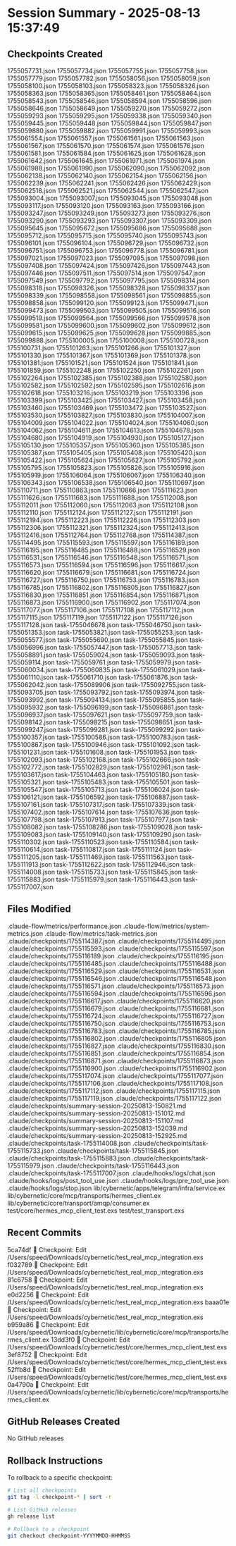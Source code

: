 # Session Summary - 2025-08-13 15:37:49

## Checkpoints Created
1755057731.json
1755057734.json
1755057755.json
1755057758.json
1755057779.json
1755057782.json
1755058056.json
1755058059.json
1755058100.json
1755058103.json
1755058323.json
1755058326.json
1755058363.json
1755058365.json
1755058461.json
1755058464.json
1755058543.json
1755058546.json
1755058594.json
1755058596.json
1755058646.json
1755058649.json
1755059270.json
1755059272.json
1755059293.json
1755059295.json
1755059338.json
1755059340.json
1755059445.json
1755059448.json
1755059844.json
1755059847.json
1755059880.json
1755059882.json
1755059991.json
1755059993.json
1755061554.json
1755061557.json
1755061561.json
1755061563.json
1755061567.json
1755061570.json
1755061574.json
1755061576.json
1755061581.json
1755061584.json
1755061625.json
1755061628.json
1755061642.json
1755061645.json
1755061971.json
1755061974.json
1755061988.json
1755061990.json
1755062090.json
1755062092.json
1755062138.json
1755062140.json
1755062154.json
1755062156.json
1755062239.json
1755062241.json
1755062426.json
1755062429.json
1755062518.json
1755062521.json
1755062544.json
1755062547.json
1755093004.json
1755093007.json
1755093045.json
1755093048.json
1755093117.json
1755093120.json
1755093163.json
1755093166.json
1755093247.json
1755093249.json
1755093273.json
1755093276.json
1755093290.json
1755093293.json
1755093307.json
1755093309.json
1755095645.json
1755095672.json
1755095686.json
1755095688.json
1755095712.json
1755095715.json
1755095740.json
1755095743.json
1755096101.json
1755096104.json
1755096729.json
1755096732.json
1755096751.json
1755096753.json
1755096778.json
1755096781.json
1755097021.json
1755097023.json
1755097095.json
1755097098.json
1755097408.json
1755097424.json
1755097426.json
1755097443.json
1755097446.json
1755097511.json
1755097514.json
1755097547.json
1755097549.json
1755097792.json
1755097795.json
1755098314.json
1755098318.json
1755098326.json
1755098328.json
1755098337.json
1755098339.json
1755098558.json
1755098561.json
1755098855.json
1755098858.json
1755099120.json
1755099123.json
1755099471.json
1755099473.json
1755099503.json
1755099505.json
1755099516.json
1755099519.json
1755099564.json
1755099566.json
1755099578.json
1755099581.json
1755099600.json
1755099602.json
1755099612.json
1755099615.json
1755099625.json
1755099628.json
1755099885.json
1755099888.json
1755100005.json
1755100008.json
1755100728.json
1755100731.json
1755101263.json
1755101266.json
1755101327.json
1755101330.json
1755101367.json
1755101369.json
1755101378.json
1755101381.json
1755101521.json
1755101524.json
1755101841.json
1755101859.json
1755102248.json
1755102250.json
1755102261.json
1755102264.json
1755102385.json
1755102388.json
1755102580.json
1755102582.json
1755102592.json
1755102595.json
1755102616.json
1755102618.json
1755103216.json
1755103219.json
1755103396.json
1755103399.json
1755103425.json
1755103427.json
1755103458.json
1755103460.json
1755103469.json
1755103472.json
1755103527.json
1755103530.json
1755103827.json
1755103830.json
1755104007.json
1755104009.json
1755104022.json
1755104024.json
1755104060.json
1755104062.json
1755104611.json
1755104613.json
1755104678.json
1755104680.json
1755104919.json
1755104930.json
1755105127.json
1755105130.json
1755105357.json
1755105360.json
1755105385.json
1755105387.json
1755105405.json
1755105408.json
1755105420.json
1755105422.json
1755105624.json
1755105627.json
1755105792.json
1755105795.json
1755105823.json
1755105826.json
1755105916.json
1755105919.json
1755106064.json
1755106067.json
1755106340.json
1755106343.json
1755106538.json
1755106540.json
1755110697.json
1755110711.json
1755110863.json
1755110866.json
1755111623.json
1755111626.json
1755111683.json
1755111688.json
1755112008.json
1755112011.json
1755112060.json
1755112063.json
1755112108.json
1755112110.json
1755112124.json
1755112127.json
1755112191.json
1755112194.json
1755112223.json
1755112226.json
1755112303.json
1755112306.json
1755112321.json
1755112324.json
1755112413.json
1755112416.json
1755112764.json
1755112768.json
1755114387.json
1755114495.json
1755115593.json
1755115597.json
1755116189.json
1755116195.json
1755116485.json
1755116488.json
1755116529.json
1755116531.json
1755116546.json
1755116548.json
1755116571.json
1755116573.json
1755116594.json
1755116596.json
1755116617.json
1755116620.json
1755116679.json
1755116681.json
1755116724.json
1755116727.json
1755116750.json
1755116753.json
1755116783.json
1755116785.json
1755116802.json
1755116805.json
1755116827.json
1755116830.json
1755116851.json
1755116854.json
1755116871.json
1755116873.json
1755116900.json
1755116902.json
1755117074.json
1755117077.json
1755117106.json
1755117108.json
1755117112.json
1755117115.json
1755117119.json
1755117122.json
1755117126.json
1755117128.json
task-1755046678.json
task-1755046750.json
task-1755051353.json
task-1755053821.json
task-1755055253.json
task-1755055577.json
task-1755055690.json
task-1755055845.json
task-1755056996.json
task-1755057447.json
task-1755057713.json
task-1755058891.json
task-1755059024.json
task-1755059093.json
task-1755059114.json
task-1755059761.json
task-1755059979.json
task-1755060034.json
task-1755060835.json
task-1755061029.json
task-1755061110.json
task-1755061710.json
task-1755061876.json
task-1755062042.json
task-1755089906.json
task-1755092755.json
task-1755093705.json
task-1755093792.json
task-1755093974.json
task-1755093992.json
task-1755094134.json
task-1755095855.json
task-1755095932.json
task-1755096199.json
task-1755096861.json
task-1755096937.json
task-1755097621.json
task-1755097759.json
task-1755098142.json
task-1755098215.json
task-1755098651.json
task-1755099247.json
task-1755099281.json
task-1755099292.json
task-1755100357.json
task-1755100586.json
task-1755100783.json
task-1755100867.json
task-1755100946.json
task-1755101092.json
task-1755101231.json
task-1755101608.json
task-1755101953.json
task-1755102093.json
task-1755102168.json
task-1755102666.json
task-1755102772.json
task-1755102829.json
task-1755102961.json
task-1755103617.json
task-1755104463.json
task-1755105180.json
task-1755105321.json
task-1755105483.json
task-1755105501.json
task-1755105547.json
task-1755105713.json
task-1755106024.json
task-1755106121.json
task-1755106592.json
task-1755106887.json
task-1755107161.json
task-1755107317.json
task-1755107339.json
task-1755107402.json
task-1755107614.json
task-1755107636.json
task-1755107798.json
task-1755107913.json
task-1755107977.json
task-1755108082.json
task-1755108286.json
task-1755109028.json
task-1755109083.json
task-1755109140.json
task-1755109290.json
task-1755110302.json
task-1755110523.json
task-1755110584.json
task-1755110614.json
task-1755110817.json
task-1755111124.json
task-1755111205.json
task-1755111469.json
task-1755111563.json
task-1755111913.json
task-1755112622.json
task-1755112946.json
task-1755114008.json
task-1755115733.json
task-1755115845.json
task-1755115883.json
task-1755115979.json
task-1755116443.json
task-1755117007.json

## Files Modified
.claude-flow/metrics/performance.json
.claude-flow/metrics/system-metrics.json
.claude-flow/metrics/task-metrics.json
.claude/checkpoints/1755114387.json
.claude/checkpoints/1755114495.json
.claude/checkpoints/1755115593.json
.claude/checkpoints/1755115597.json
.claude/checkpoints/1755116189.json
.claude/checkpoints/1755116195.json
.claude/checkpoints/1755116485.json
.claude/checkpoints/1755116488.json
.claude/checkpoints/1755116529.json
.claude/checkpoints/1755116531.json
.claude/checkpoints/1755116546.json
.claude/checkpoints/1755116548.json
.claude/checkpoints/1755116571.json
.claude/checkpoints/1755116573.json
.claude/checkpoints/1755116594.json
.claude/checkpoints/1755116596.json
.claude/checkpoints/1755116617.json
.claude/checkpoints/1755116620.json
.claude/checkpoints/1755116679.json
.claude/checkpoints/1755116681.json
.claude/checkpoints/1755116724.json
.claude/checkpoints/1755116727.json
.claude/checkpoints/1755116750.json
.claude/checkpoints/1755116753.json
.claude/checkpoints/1755116783.json
.claude/checkpoints/1755116785.json
.claude/checkpoints/1755116802.json
.claude/checkpoints/1755116805.json
.claude/checkpoints/1755116827.json
.claude/checkpoints/1755116830.json
.claude/checkpoints/1755116851.json
.claude/checkpoints/1755116854.json
.claude/checkpoints/1755116871.json
.claude/checkpoints/1755116873.json
.claude/checkpoints/1755116900.json
.claude/checkpoints/1755116902.json
.claude/checkpoints/1755117074.json
.claude/checkpoints/1755117077.json
.claude/checkpoints/1755117106.json
.claude/checkpoints/1755117108.json
.claude/checkpoints/1755117112.json
.claude/checkpoints/1755117115.json
.claude/checkpoints/1755117119.json
.claude/checkpoints/1755117122.json
.claude/checkpoints/summary-session-20250813-150821.md
.claude/checkpoints/summary-session-20250813-151012.md
.claude/checkpoints/summary-session-20250813-151107.md
.claude/checkpoints/summary-session-20250813-152039.md
.claude/checkpoints/summary-session-20250813-152925.md
.claude/checkpoints/task-1755114008.json
.claude/checkpoints/task-1755115733.json
.claude/checkpoints/task-1755115845.json
.claude/checkpoints/task-1755115883.json
.claude/checkpoints/task-1755115979.json
.claude/checkpoints/task-1755116443.json
.claude/checkpoints/task-1755117007.json
.claude/hooks/logs/chat.json
.claude/hooks/logs/post_tool_use.json
.claude/hooks/logs/pre_tool_use.json
.claude/hooks/logs/stop.json
lib/cybernetic/apps/telegram/infra/service.ex
lib/cybernetic/core/mcp/transports/hermes_client.ex
lib/cybernetic/core/transport/amqp/consumer.ex
test/core/hermes_mcp_client_test.exs
test/test_transport.exs

## Recent Commits
5ca74df 🔖 Checkpoint: Edit /Users/speed/Downloads/cybernetic/test_real_mcp_integration.exs
f032789 🔖 Checkpoint: Edit /Users/speed/Downloads/cybernetic/test_real_mcp_integration.exs
81c6758 🔖 Checkpoint: Edit /Users/speed/Downloads/cybernetic/test_real_mcp_integration.exs
e0d2256 🔖 Checkpoint: Edit /Users/speed/Downloads/cybernetic/test_real_mcp_integration.exs
baaa01e 🔖 Checkpoint: Edit /Users/speed/Downloads/cybernetic/test_real_mcp_integration.exs
b959a86 🔖 Checkpoint: Edit /Users/speed/Downloads/cybernetic/lib/cybernetic/core/mcp/transports/hermes_client.ex
13dd3f0 🔖 Checkpoint: Edit /Users/speed/Downloads/cybernetic/test/core/hermes_mcp_client_test.exs
3ef8752 🔖 Checkpoint: Edit /Users/speed/Downloads/cybernetic/test/core/hermes_mcp_client_test.exs
52ffb8d 🔖 Checkpoint: Edit /Users/speed/Downloads/cybernetic/test/core/hermes_mcp_client_test.exs
0a4790a 🔖 Checkpoint: Edit /Users/speed/Downloads/cybernetic/lib/cybernetic/core/mcp/transports/hermes_client.ex

## GitHub Releases Created
No GitHub releases

## Rollback Instructions
To rollback to a specific checkpoint:
```bash
# List all checkpoints
git tag -l checkpoint-* | sort -r

# List GitHub releases
gh release list

# Rollback to a checkpoint
git checkout checkpoint-YYYYMMDD-HHMMSS
```
